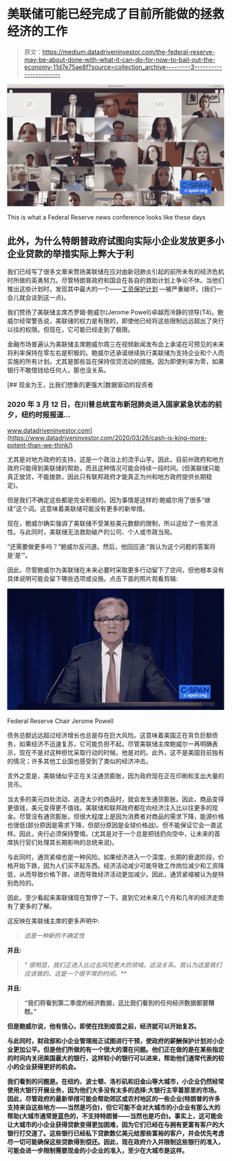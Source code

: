 # 美联储可能已经完成了目前所能做的拯救经济的工作

> 原文：<https://medium.datadriveninvestor.com/the-federal-reserve-may-be-about-done-with-what-it-can-do-for-now-to-bail-out-the-economy-11d7e75ae8f?source=collection_archive---------3----------------------->

[![](img/a8da3bc2ac90b5f2a26431116acbb392.png)](https://www.c-span.org/video/?471569-1/federal-reserve-leave-interest-rates-amid-rising-unemployment)

This is what a Federal Reserve news conference looks like these days

## 此外，为什么特朗普政府试图向实际小企业发放更多小企业贷款的举措实际上弊大于利

我们已经写了很多文章来赞扬美联储在应对由新冠肺炎引起的前所未有的经济危机时所做的英勇努力。尽管特朗普政府和国会在各自的救助计划上争论不休。当他们推出这些计划时，发现其中最大的一个——[工资保护计划](https://www.sba.gov/funding-programs/loans/coronavirus-relief-options/paycheck-protection-program) —被严重破坏。(我们一会儿就会谈到这一点)。

我们赞扬了美联储主席杰罗姆·鲍威尔(Jerome Powell)卓越而冷静的领导(T4)。鲍威尔经常警告说，美联储的权力是有限的，即使他已经将这些限制远远超出了央行以往的权限。但现在，它可能已经走到了极限。

金融市场普遍认为美联储主席鲍威尔周三在视频新闻发布会上承诺在可预见的未来将利率保持在零左右是积极的。鲍威尔还承诺继续执行美联储为支持企业和个人而实施的所有计划。尤其是那些旨在保持信贷流动的措施。因为即使利率为零，如果银行不敢借钱给任何人，那也没关系。

[](https://www.datadriveninvestor.com/2020/03/26/cash-is-king-more-potent-than-we-think/) [## 现金为王，比我们想象的更强大|数据驱动的投资者

### 2020 年 3 月 12 日，在川普总统宣布新冠肺炎进入国家紧急状态的前夕，纽约时报报道…

www.datadriveninvestor.com](https://www.datadriveninvestor.com/2020/03/26/cash-is-king-more-potent-than-we-think/) 

尤其是对地方政府的支持，这是一个政治上的烫手山芋。因此，目前州政府和地方政府只能得到美联储的帮助，而且这种情况可能会持续一段时间。(但美联储只能真正放贷，不能拨款，因此只有联邦政府才能真正为州和地方政府提供长期稳定)。

但是我们不确定这些都是完全积极的。因为事情是这样的:鲍威尔用了很多“继续”这个词。这意味着美联储可能没有更多的新举措。

现在，鲍威尔确实强调了美联储不受某些美元数额的限制，所以这给了一些灵活性。与此同时，美联储无法救助破产的公司、个人或市政当局。

“还需要做更多吗？”鲍威尔反问道。然后，他回应道:“我认为这个问题的答案将是‘是’”。

因此，尽管鲍威尔为美联储在未来必要时采取更多行动留下了空间，但他根本没有具体说明可能会留下哪些选项或设施。点击下面的照片观看剪辑:

[![](img/07114d8e39b7d7e84a7a35eefbd17350.png)](https://www.c-span.org/video/?c4872778/user-clip-powell-fed)

Federal Reserve Chair Jerome Powell

债务总额远远超过经济增长也总是存在巨大风险。这意味着美国正在背负巨额债务，如果经济不迅速复苏，它可能负担不起。尽管美联储主席鲍威尔一再明确表示，现在不是对这种担忧采取行动的时候。他是对的。此外，这不是美国目前独有的情况；许多其他工业国也感受到了类似的经济冲击。

言外之意是，美联储似乎正在关注通货膨胀，因为政府现在正在印刷和支出大量的货币。

当太多的美元四处流动，追逐太少的商品时，就会发生通货膨胀。因此，商品变得更值钱，美元变得更不值钱。美联储和联邦政府都在向经济注入比以往更多的现金。尽管没有通货膨胀，但很大程度上是因为消费者对商品的需求下降，能源价格也很低(部分原因是需求下降，但部分原因是全球价格战)。但不能保证它会一直这样。因此，央行必须保持警惕。(尤其是对于一个总是把钱扔向空中，让未来的首席执行官们处理其长期影响的总统来说)。

与此同时，通货紧缩也是一种风险。如果经济进入一个深度、长期的衰退阶段，价格开始下跌，因为人们买不起东西。经济活动减少可能导致工作岗位减少和工资降低，从而导致价格下跌，进而导致经济活动更加减少。因此，通货紧缩被认为是特别危险的。

因此，至少看起来美联储现在暂停了一下。直到它对未来几个月和几年的经济走势有了更多的了解。

这反映在美联储主席的更多声明中:

> *这是一种新的不确定性*

**并且:**

> ***"* 很明显，我们正进入比过去风险更大的领域。这没关系。我认为这是我们应该做的。这是一个很平常的时间*。***

**并且:**

> **“我们将看到第二季度的经济数据，这比我们看到的任何经济数据都要糟糕。”**

**但是鲍威尔说，他有信心，即使在找到疫苗之前，经济就可以开始复苏。**

**与此同时，财政部和小企业管理局正试图进行干预，使政府的薪酬保护计划对小企业更加公平。但是他们所做的有一个很大的潜在问题。他们正在做的是在某些指定的时间内关闭美国最大的银行，这样较小的银行可以进来，帮助他们通常代表的较小的企业获得更好的机会。**

**我们看到的问题是。在纽约、波士顿、洛杉矶和旧金山等大城市，小企业仍然经常使用大银行开展业务，因为他们大多没有太多的选择:大银行主宰着那里的市场。因此，尽管政府的最新举措可能会帮助郊区或农村地区的一些企业(特朗普的许多支持来自这些地方——当然是巧合)，但它可能不会对大城市的小企业有那么大的帮助(大城市通常是蓝色的，不支持特朗普——当然也是巧合)。事实上，这可能会让大城市的小企业获得贷款变得更加困难，因为它们已经在与拥有更富有客户的大银行打交道了。这些银行已经私下贷款数亿美元给那些富裕的客户，并会优先考虑尽一切可能确保这些贷款得到偿还。因此，现在政府介入并限制这些银行的准入，可能会进一步限制需要现金的小企业的准入，至少在大城市是这样。**